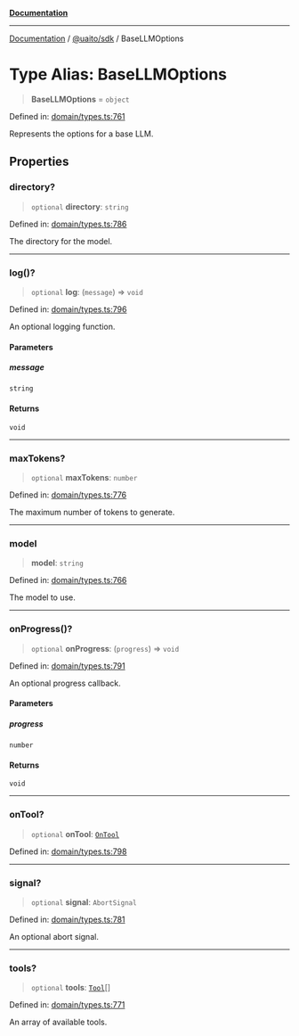 [**Documentation**](../../../README.md)

***

[Documentation](../../../README.md) / [@uaito/sdk](../README.md) / BaseLLMOptions

# Type Alias: BaseLLMOptions

> **BaseLLMOptions** = `object`

Defined in: [domain/types.ts:761](https://github.com/elribonazo/uaito/blob/c5e0764fa2080732da4f0526013c776c67e45bf1/packages/sdk/src/domain/types.ts#L761)

Represents the options for a base LLM.

## Properties

### directory?

> `optional` **directory**: `string`

Defined in: [domain/types.ts:786](https://github.com/elribonazo/uaito/blob/c5e0764fa2080732da4f0526013c776c67e45bf1/packages/sdk/src/domain/types.ts#L786)

The directory for the model.

***

### log()?

> `optional` **log**: (`message`) => `void`

Defined in: [domain/types.ts:796](https://github.com/elribonazo/uaito/blob/c5e0764fa2080732da4f0526013c776c67e45bf1/packages/sdk/src/domain/types.ts#L796)

An optional logging function.

#### Parameters

##### message

`string`

#### Returns

`void`

***

### maxTokens?

> `optional` **maxTokens**: `number`

Defined in: [domain/types.ts:776](https://github.com/elribonazo/uaito/blob/c5e0764fa2080732da4f0526013c776c67e45bf1/packages/sdk/src/domain/types.ts#L776)

The maximum number of tokens to generate.

***

### model

> **model**: `string`

Defined in: [domain/types.ts:766](https://github.com/elribonazo/uaito/blob/c5e0764fa2080732da4f0526013c776c67e45bf1/packages/sdk/src/domain/types.ts#L766)

The model to use.

***

### onProgress()?

> `optional` **onProgress**: (`progress`) => `void`

Defined in: [domain/types.ts:791](https://github.com/elribonazo/uaito/blob/c5e0764fa2080732da4f0526013c776c67e45bf1/packages/sdk/src/domain/types.ts#L791)

An optional progress callback.

#### Parameters

##### progress

`number`

#### Returns

`void`

***

### onTool?

> `optional` **onTool**: [`OnTool`](OnTool.md)

Defined in: [domain/types.ts:798](https://github.com/elribonazo/uaito/blob/c5e0764fa2080732da4f0526013c776c67e45bf1/packages/sdk/src/domain/types.ts#L798)

***

### signal?

> `optional` **signal**: `AbortSignal`

Defined in: [domain/types.ts:781](https://github.com/elribonazo/uaito/blob/c5e0764fa2080732da4f0526013c776c67e45bf1/packages/sdk/src/domain/types.ts#L781)

An optional abort signal.

***

### tools?

> `optional` **tools**: [`Tool`](Tool.md)[]

Defined in: [domain/types.ts:771](https://github.com/elribonazo/uaito/blob/c5e0764fa2080732da4f0526013c776c67e45bf1/packages/sdk/src/domain/types.ts#L771)

An array of available tools.
